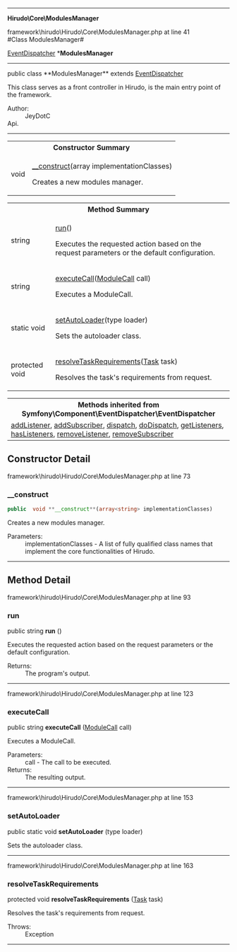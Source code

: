 
- - -

**Hirudo\Core\ModulesManager**
<div class="location">framework\hirudo\Hirudo\Core\ModulesManager.php at line 41</div>
#Class ModulesManager#

<a href="https://github.com/JeyDotC/Hirudo-docs/blob/master/symfony/component/eventdispatcher/eventdispatcher.html">EventDispatcher</a>
    ***ModulesManager**


- - -

<p class="signature">public  class **ModulesManager**
extends <a href="https://github.com/JeyDotC/Hirudo-docs/blob/master/symfony/component/eventdispatcher/eventdispatcher.html">EventDispatcher</a>

</p>

<div class="comment" id="overview_description"><p>This class serves as a front controller in Hirudo, is the main entry
point of the framework.</p></div>

<dl>
<dt>Author:</dt>
<dd>JeyDotC</dd>
<dt>Api.</dt>
</dl>

- - -

<table id="summary_constructor">
<tr><th colspan="2">Constructor Summary</th></tr>
<tr>
<td class="type"> void</td>
<td class="description"><p class="name"><a href="#__construct">__construct</a>(array<string> implementationClasses)</p><p class="description">Creates a new modules manager.</p></td>
</tr>
</table>

<table id="summary_method">
<tr><th colspan="2">Method Summary</th></tr>
<tr>
<td class="type">  string</td>
<td class="description"><p class="name"><a href="#run">run</a>()</p><p class="description">Executes the requested action based on the request parameters or the
default configuration.</p></td>
</tr>
<tr>
<td class="type">  string</td>
<td class="description"><p class="name"><a href="#executecall">executeCall</a>(<a href="../../hirudo/core/context/modulecall.html">ModuleCall</a> call)</p><p class="description">Executes a ModuleCall.</p></td>
</tr>
<tr>
<td class="type"> static  void</td>
<td class="description"><p class="name"><a href="#setautoloader">setAutoLoader</a>(type loader)</p><p class="description">Sets the autoloader class.</p></td>
</tr>
<tr>
<td class="type"> protected  void</td>
<td class="description"><p class="name"><a href="#resolvetaskrequirements">resolveTaskRequirements</a>(<a href="../../hirudo/core/task.html">Task</a> task)</p><p class="description">Resolves the task's requirements from request.</p></td>
</tr>
</table>

<table class="inherit">
<tr><th colspan="2">Methods inherited from Symfony\Component\EventDispatcher\EventDispatcher</th></tr>
<tr><td><a href="https://github.com/JeyDotC/Hirudo-docs/blob/master/symfony/component/eventdispatcher/eventdispatcher.html#addListener()">addListener</a>, <a href="https://github.com/JeyDotC/Hirudo-docs/blob/master/symfony/component/eventdispatcher/eventdispatcher.html#addSubscriber()">addSubscriber</a>, <a href="https://github.com/JeyDotC/Hirudo-docs/blob/master/symfony/component/eventdispatcher/eventdispatcher.html#dispatch()">dispatch</a>, <a href="https://github.com/JeyDotC/Hirudo-docs/blob/master/symfony/component/eventdispatcher/eventdispatcher.html#doDispatch()">doDispatch</a>, <a href="https://github.com/JeyDotC/Hirudo-docs/blob/master/symfony/component/eventdispatcher/eventdispatcher.html#getListeners()">getListeners</a>, <a href="https://github.com/JeyDotC/Hirudo-docs/blob/master/symfony/component/eventdispatcher/eventdispatcher.html#hasListeners()">hasListeners</a>, <a href="https://github.com/JeyDotC/Hirudo-docs/blob/master/symfony/component/eventdispatcher/eventdispatcher.html#removeListener()">removeListener</a>, <a href="https://github.com/JeyDotC/Hirudo-docs/blob/master/symfony/component/eventdispatcher/eventdispatcher.html#removeSubscriber()">removeSubscriber</a></td></tr></table>

<h2 id="detail_method">Constructor Detail</h2>
<div class="location">framework\hirudo\Hirudo\Core\ModulesManager.php at line 73</div>
<h3 id="__construct()">__construct</h3>

```php
public  void **__construct**(array<string> implementationClasses)
```
<div class="details">
<p>Creates a new modules manager.</p><dl>
<dt>Parameters:</dt>
<dd>implementationClasses - A list of fully qualified class names that implement the core functionalities of Hirudo.</dd>
</dl>
</div>

- - -

<h2 id="detail_method">Method Detail</h2>
<div class="location">framework\hirudo\Hirudo\Core\ModulesManager.php at line 93</div>
<h3 id="run()">run</h3>

public  string **run** ()<div class="details">
<p>Executes the requested action based on the request parameters or the
default configuration.</p><dl>
<dt>Returns:</dt>
<dd>The program's output.</dd>
</dl>
</div>

- - -

<div class="location">framework\hirudo\Hirudo\Core\ModulesManager.php at line 123</div>
<h3 id="executeCall()">executeCall</h3>

public  string **executeCall** (<a href="../../hirudo/core/context/modulecall.html">ModuleCall</a> call)<div class="details">
<p>Executes a ModuleCall.</p><dl>
<dt>Parameters:</dt>
<dd>call - The call to be executed.</dd>
<dt>Returns:</dt>
<dd>The resulting output.</dd>
</dl>
</div>

- - -

<div class="location">framework\hirudo\Hirudo\Core\ModulesManager.php at line 153</div>
<h3 id="setAutoLoader()">setAutoLoader</h3>

public static  void **setAutoLoader** (type loader)<div class="details">
<p>Sets the autoloader class.</p></div>

- - -

<div class="location">framework\hirudo\Hirudo\Core\ModulesManager.php at line 163</div>
<h3 id="resolveTaskRequirements()">resolveTaskRequirements</h3>

protected  void **resolveTaskRequirements** (<a href="../../hirudo/core/task.html">Task</a> task)<div class="details">
<p>Resolves the task's requirements from request.</p><dl>
<dt>Throws:</dt>
<dd>Exception</dd>
</dl>
</div>

- - -


